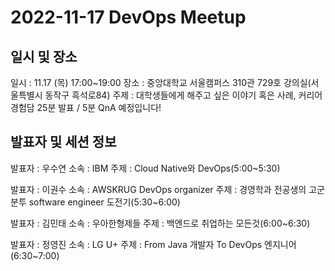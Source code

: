 # 2022-11-17 DevOps Meetup


## 일시 및 장소
일시 : 11.17 (목) 17:00~19:00
장소 : 중앙대학교 서울캠퍼스 310관 729호 강의실(서울특별시 동작구 흑석로84)
주제 : 대학생들에게 해주고 싶은 이야기 혹은 사례, 커리어 경험담
25분 발표 / 5분 QnA 예정입니다!

## 발표자 및 세션 정보
발표자 : 우수연
소속 : IBM
주제 : Cloud Native와 DevOps(5:00~5:30)

발표자 : 이권수
소속 : AWSKRUG DevOps organizer
주제 : 경영학과 전공생의 고군분투 software engineer 도전기(5:30~6:00)

발표자 : 김민태
소속 : 우아한형제들
주제 : 백엔드로 취업하는 모든것(6:00~6:30)

발표자 : 정영진
소속 : LG U+
주제 : From Java 개발자 To DevOps 엔지니어(6:30~7:00)
